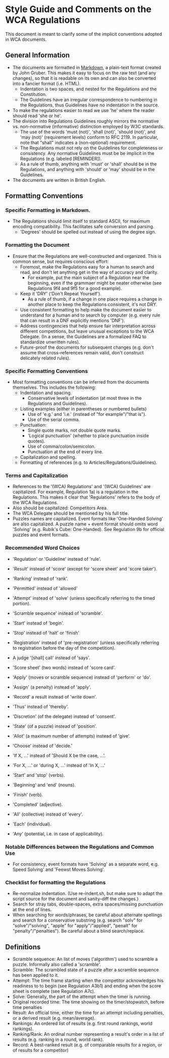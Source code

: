 # Style Guide and Comments on the WCA Regulations

This document is meant to clarify some of the implicit conventions adopted in WCA documents.

## General Information

- The documents are formatted in [Markdown](http://daringfireball.net/projects/markdown/), a plain-text format created by John Gruber. This makes it easy to focus on the raw text (and any changes), so that it is readable on its own and can also be converted into a fancier format (i.e. HTML).
  - Indentation is two spaces, and nested for the Regulations and the Constitution.
  - The Guidelines have an irregular correspondence to numbering in the Regulations, thus Guidelines have no indentation in the source.
- To make the regulations easier to read we use 'he' where the reader should read 'she or he'.
- The division into Regulations Guidelines roughly mirrors the normative vs. non-normative (informative) distinction employed by W3C standards.
  - The use of the words 'must (not)', 'shall (not)', 'should (not)', and 'may (not)' (requirement levels) conform to RFC 2119. In particular, note that "shall" indicates a (non-optional) requirement.
  - The Regulations must not rely on the Guidelines for completeness or consistency. Any normative Guidelines must be be implicit in the Regulations (e.g. labeled [REMINDER]).
  - As a rule of thumb, anything with 'must' or 'shall' should be in the Regulations, and anything with 'should' or 'may' should be in the Guidelines.
- The documents are written in British English.


## Formatting Conventions

### Specific Formatting in Markdown.

- The Regulations should limit itself to standard ASCII, for maximum encoding compatibility. This facilitates safe conversion and parsing.
    - 'Degrees' should be spelled out instead of using the degree sign.

### Formatting the Document

- Ensure that the Regulations are well-constructed and organized. This is common sense, but requires conscious effort:
  - Foremost, make the Regulations easy for a human to search and read, and don't let anything get in the way of accuracy and clarity.
    - For example, put the main subject of a Regulation near the beginning, even if the grammaer might be neater otherwise (see Regulations 9f4 and 9f5 for a good example).
  - Keep it 'DRY' ('Don't Repeat Yourself').
    - As a rule of thumb, if a change in one place requires a change in another place to keep the Regulations consistent, it's not DRY.
  - Use consistent formatting to help make the document easier to understand for a human and to search by computer (e.g. every rule that can result in a DNF explicitly mentions 'DNF').
  - Address contingencies that help ensure fair interpretation across different competitions, but leave unusual exceptions to the WCA Delegate. (In a sense, the Guidelines are a formalized FAQ to standardize unwritten rules).
  - Future-proof the documents for subsequent changes (e.g. don't assume that cross-references remain valid, don't construct delicately related rules).

### Specific Formatting Conventions

- Most formatting conventions can be inferred from the documents themselves. This includes the following:
  - Indentation and spacing.
    - Conservative levels of indentation (at most three in the Regulations and Guidelines).
  - Listing examples (either in parentheses or numbered bullets)
    - Use of 'e.g.' and 'i.e.' (instead of "for example"/"that is").
    - Use of the serial comma.
  - Punctuation:
    - Single quote marks, not double quote marks.
    - 'Logical punctuation' (whether to place punctuation inside quotes).
    - Use of comma/colon/semicolon.
    - Punctuation at the end of every line.
  - Capitalization and spelling.
  - Formatting of references (e.g. to Articles/Regulations/Guidelines).


### Terms and Capitalization

- References to the '(WCA) Regulations' and '(WCA) Guidelines' are capitalized. For example, Regulation 1a) is a regulation in the Regulations. This makes it clear that 'Regulations' refers to the body of the WCA Regulations.
- Also should be capitalized: Competitors Area.
- The WCA Delegate should be mentioned by his full title.
- Puzzles names are capitalized. Event formats like 'One-Handed Solving' are also capitalized. A puzzle name + event format should omits word 'Solving' (e.g. Rubik's Cube: One-Handed). See Regulation 9b for official puzzles and event formats.

### Recommended Word Choices

- 'Regulation' or 'Guideline' instead of 'rule'.
- 'Result' instead of 'score' (except for 'score sheet' and 'score taker').
- 'Ranking' instead of 'rank'.
- 'Permitted' instead of 'allowed'
- 'Attempt' instead of 'solve' (unless specifically referring to the timed portion).
- 'Scramble sequence' instead of 'scramble'.
- 'Start' instead of 'begin'.
- 'Stop' instead of 'halt' or 'finish'
- 'Registration' instead of 'pre-registration' (unless specifically referring to registration before the day of the competition).
- A judge '[shall] call' instead of 'says'.
- 'Score sheet' (two words) instead of 'score card'.
- 'Apply' (moves or scramble sequence) instead of 'perform' or 'do'.
- 'Assign' (a penalty) instead of 'apply'.
- 'Record' a result instead of 'write down'.
- 'Thus' instead of 'thereby'.
- 'Discretion' (of the delegate) instead of 'consent'.
- 'State' (of a puzzle) instead of 'position'.
- 'Allot' (a maximum number of attempts) instead of 'give'.
- 'Choose' instead of 'decide.'

- 'If X, ...' instead of 'Should X be the case, ...'.
- 'For X, ...' or 'during X, ...' instead of 'In X, ...'

- 'Start' and 'stop' (verbs).
- 'Beginning' and 'end' (nouns).
- 'Finish' (verb).
- 'Completed' (adjective).

- 'All' (collective) instead of 'every'.
- 'Each' (individual).
- 'Any' (potential, i.e. in case of applicability).

### Notable Differences between the Regulations and Common Use

- For consistency, event formats have 'Solving' as a separate word, e.g. Speed Solving' and 'Feewst Moves Solving'.

### Checklist for formatting the Regulations

- Re-normalize indentation. (Use re-indent.sh, but make sure to adapt the script source for the document and sanity-diff the changes.)
- Search for stray tabs, double-spaces, extra spaces/missing punctuation at the end of lines.
- When searching for words/phrases, be careful about alternate spellings and search for a conservative substring (e.g. search "solv" for "solve"/"solving", "apple" for "apply"/"applied", "penalt" for "penalty"/"penalties"). Be careful about a blind search/replace.


## Definitions

- Scramble sequence: An list of moves ('algorithm') used to scramble a puzzle. Informally also called a 'scramble'.
- Scramble: The scrambled state of a puzzle after a scramble sequence has been applied to it.
- Attempt: The time frame starting when the competitor acknowledges his readiness to to begin (see Regulation A3b1) and ending when the score sheet is complete (see Regulation A7c).
- Solve: Generally, the part of the attempt when the timer is running.
- Original recorded time: The time showing on the timer/stopwatch, before time penalties
- Result: An official time, either the time for an attempt including penalties, or a derived result (e.g. mean/average).
- Rankings: An ordered list of results (e.g. first round rankings, world rankings).
- Ranking/Rank: An ordinal number representing a result's order in a list of results (e.g. ranking in a round, world rank).
- Record: A best-ranked result (e.g. of comparable results for a region, or of results for a competitor)